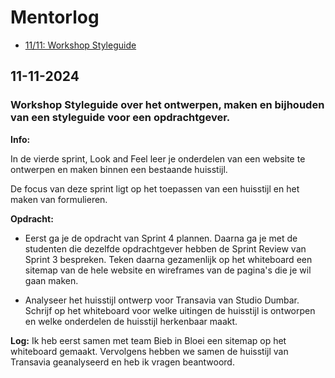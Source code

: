 # Mentorlog

- [11/11: Workshop Styleguide](#11-11-2024)

## 11-11-2024

### Workshop Styleguide over het ontwerpen, maken en bijhouden van een styleguide voor een opdrachtgever.

**Info:**

In de vierde sprint, Look and Feel leer je onderdelen van een website te ontwerpen en maken binnen een bestaande huisstijl.

De focus van deze sprint ligt op het toepassen van een huisstijl en het maken van formulieren.

**Opdracht:**

- Eerst ga je de opdracht van Sprint 4 plannen. Daarna ga je met de studenten die dezelfde opdrachtgever hebben de Sprint Review van Sprint 3 bespreken. Teken daarna gezamenlijk op het whiteboard een sitemap van de hele website en wireframes van de pagina's die je wil gaan maken.

- Analyseer het huisstijl ontwerp voor Transavia van Studio Dumbar. Schrijf op het whiteboard voor welke uitingen de huisstijl is ontworpen en welke onderdelen de huisstijl herkenbaar maakt.

**Log:**
Ik heb eerst samen met team Bieb in Bloei een sitemap op het whiteboard gemaakt. Vervolgens hebben we samen de huisstijl van Transavia geanalyseerd en heb ik vragen beantwoord.